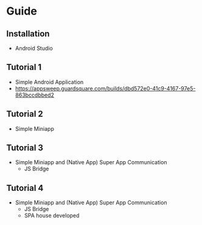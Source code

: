 # Guide

## Installation
* Android Studio

## Tutorial 1
* Simple Android Application
* https://appsweep.guardsquare.com/builds/dbd572e0-41c9-4167-97e5-863bccdbbed2

## Tutorial 2
* Simple Miniapp

## Tutorial 3
* Simple Miniapp and (Native App) Super App Communication
  * JS Bridge
  
## Tutorial 4
* Simple Miniapp and (Native App) Super App Communication
  * JS Bridge
  * SPA house developed 
